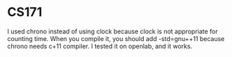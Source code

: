 # CS171

I used chrono instead of using clock because clock is not appropriate for counting time. 
When you compile it, you should add -std=gnu++11 because chrono needs c+11 compiler.
I tested it on openlab, and it works.
